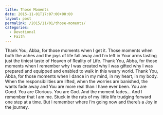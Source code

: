 ```yaml
---
title: Those Moments
date: 2015-11-01T17:07:00+00:00
layout: post
permalink: /2015/11/01/those-moments/
categories:
  - Devotional
  - Faith
---
```

Thank You, Abba, for those moments when I get it. Those moments when both the aches and the joys of life fall away and I’m left in Your arms tasting just the tiniest taste of Heaven of Reality of Life. Thank You, Abba, for those moments when I remember why I was created why I was gifted why I was prepared and equipped and enabled to walk in this weary world. Thank You, Abba, for those moments when I dance in my mind, in my heart, in my body. When the responsibilities are lifted, when the worries are banished, the wants fade away and You are more real than I have ever been. You are Good. You are Glorious. You are God. And the moment fades… And I remember that I am me. Stuck in the ruts of my little life trudging forward one step at a time. But I remember where I’m going now and there’s a Joy in the journey.